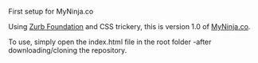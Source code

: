 First setup for MyNinja.co

Using [Zurb Foundation](http://foundation.zurb.com/) and CSS trickery, this is version 1.0 of [MyNinja.co](http://www.myninja.co).

To use, simply open the index.html file in the root folder -after downloading/cloning the repository. 